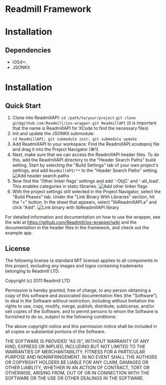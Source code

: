 Readmill Framework
==================

Installation
============

Dependencies
------------

- iOS4+.
- JSONKit

Installation
============

Quick Start
-----------

1. Clone into ReadmillAPI: 
    `cd /path/to/your/project` 
    `git clone git@github.com:Readmill/ios-wrapper.git ReadmillAPI` 
    (it is important that the name is ReadmillAPI for XCode to find the necessary files)
2. Init and update the JSONKit submodule:  
    `cd ReadmillAPI; git submodule init; git submodule update`
3. Add ReadmillAPI to your workspace:
    Find the ReadmillAPI.xcodeproj file and drag it into the Project Navigator (⌘1).
4. Next, make sure that we can access the ReadmillAPI header files. To do this, add the ReadmillAPI directory to the "Header Search Paths" build setting. Start by selecting the "Build Settings" tab of your own project's settings, and add `ReadmillAPI/**` to the "Header Search Paths" setting. 
![Add header search paths](https://raw.github.com/Readmill/ios-wrapper/master/Documentation/Images/headersearchpaths.png)
5. Now find the 'Other linker flags' settings and add '-ObjC' and '-all_load'. This enables categories in static libraries. 
![Add other linker flags](https://raw.github.com/Readmill/ios-wrapper/master/Documentation/Images/otherlinkerflags.png)
6. With the project settings still selected in the Project Navigator, select the "Build Phases" tab. Under the "Link Binary With Libraries" section, hit the "+" button. In the sheet that appears, select "libReadmillAPI.a" and click "Add".
![Link binary with libReadmillAPI library](https://raw.github.com/Readmill/ios-wrapper/master/Documentation/Images/linkwithlibraries.png)

For detailed information and documentation on how to use the wrapper, see the wiki at 
https://github.com/Readmill/ios-wrapper/wiki and the documentation
in the header files in the framework, and check out the example app.

License
-------

The following license (a standard MIT license) applies to all components
in this project, excluding any images and logos containing trademarks 
belonging to Readmill LTD. 

Copyright (c) 2011 Readmill LTD

Permission is hereby granted, free of charge, to any person obtaining a copy
of this software and associated documentation files (the "Software"), to deal
in the Software without restriction, including without limitation the rights
to use, copy, modify, merge, publish, distribute, sublicense, and/or sell
copies of the Software, and to permit persons to whom the Software is
furnished to do so, subject to the following conditions:

The above copyright notice and this permission notice shall be included in
all copies or substantial portions of the Software.

THE SOFTWARE IS PROVIDED "AS IS", WITHOUT WARRANTY OF ANY KIND, EXPRESS OR
IMPLIED, INCLUDING BUT NOT LIMITED TO THE WARRANTIES OF MERCHANTABILITY,
FITNESS FOR A PARTICULAR PURPOSE AND NONINFRINGEMENT. IN NO EVENT SHALL THE
AUTHORS OR COPYRIGHT HOLDERS BE LIABLE FOR ANY CLAIM, DAMAGES OR OTHER
LIABILITY, WHETHER IN AN ACTION OF CONTRACT, TORT OR OTHERWISE, ARISING FROM,
OUT OF OR IN CONNECTION WITH THE SOFTWARE OR THE USE OR OTHER DEALINGS IN
THE SOFTWARE.

